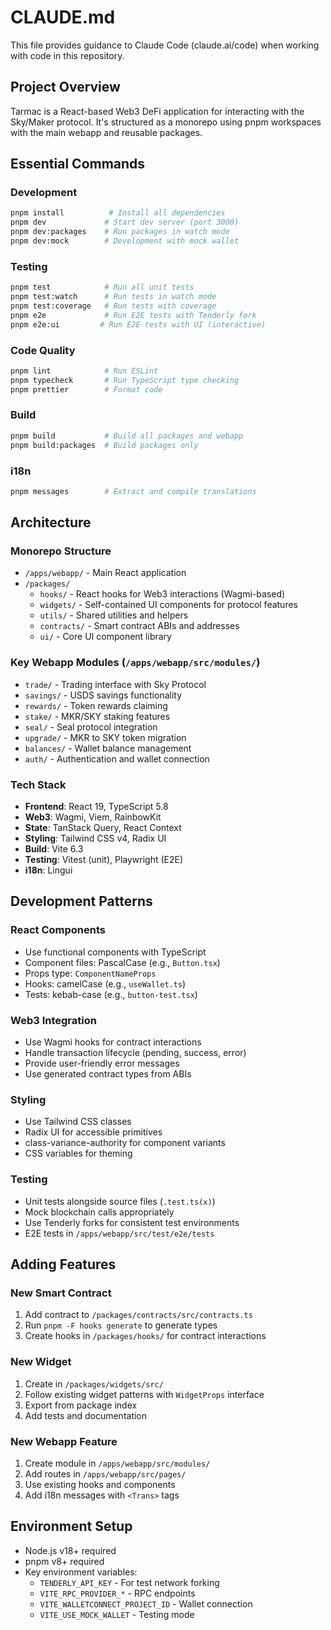 # CLAUDE.md

This file provides guidance to Claude Code (claude.ai/code) when working with code in this repository.

## Project Overview

Tarmac is a React-based Web3 DeFi application for interacting with the Sky/Maker protocol. It's structured as a monorepo using pnpm workspaces with the main webapp and reusable packages.

## Essential Commands

### Development

```bash
pnpm install          # Install all dependencies
pnpm dev             # Start dev server (port 3000)
pnpm dev:packages    # Run packages in watch mode
pnpm dev:mock        # Development with mock wallet
```

### Testing

```bash
pnpm test            # Run all unit tests
pnpm test:watch      # Run tests in watch mode
pnpm test:coverage   # Run tests with coverage
pnpm e2e             # Run E2E tests with Tenderly fork
pnpm e2e:ui         # Run E2E tests with UI (interactive)
```

### Code Quality

```bash
pnpm lint            # Run ESLint
pnpm typecheck       # Run TypeScript type checking
pnpm prettier        # Format code
```

### Build

```bash
pnpm build           # Build all packages and webapp
pnpm build:packages  # Build packages only
```

### i18n

```bash
pnpm messages        # Extract and compile translations
```

## Architecture

### Monorepo Structure

- `/apps/webapp/` - Main React application
- `/packages/`
  - `hooks/` - React hooks for Web3 interactions (Wagmi-based)
  - `widgets/` - Self-contained UI components for protocol features
  - `utils/` - Shared utilities and helpers
  - `contracts/` - Smart contract ABIs and addresses
  - `ui/` - Core UI component library

### Key Webapp Modules (`/apps/webapp/src/modules/`)

- `trade/` - Trading interface with Sky Protocol
- `savings/` - USDS savings functionality
- `rewards/` - Token rewards claiming
- `stake/` - MKR/SKY staking features
- `seal/` - Seal protocol integration
- `upgrade/` - MKR to SKY token migration
- `balances/` - Wallet balance management
- `auth/` - Authentication and wallet connection

### Tech Stack

- **Frontend**: React 19, TypeScript 5.8
- **Web3**: Wagmi, Viem, RainbowKit
- **State**: TanStack Query, React Context
- **Styling**: Tailwind CSS v4, Radix UI
- **Build**: Vite 6.3
- **Testing**: Vitest (unit), Playwright (E2E)
- **i18n**: Lingui

## Development Patterns

### React Components

- Use functional components with TypeScript
- Component files: PascalCase (e.g., `Button.tsx`)
- Props type: `ComponentNameProps`
- Hooks: camelCase (e.g., `useWallet.ts`)
- Tests: kebab-case (e.g., `button-test.tsx`)

### Web3 Integration

- Use Wagmi hooks for contract interactions
- Handle transaction lifecycle (pending, success, error)
- Provide user-friendly error messages
- Use generated contract types from ABIs

### Styling

- Use Tailwind CSS classes
- Radix UI for accessible primitives
- class-variance-authority for component variants
- CSS variables for theming

### Testing

- Unit tests alongside source files (`.test.ts(x)`)
- Mock blockchain calls appropriately
- Use Tenderly forks for consistent test environments
- E2E tests in `/apps/webapp/src/test/e2e/tests`

## Adding Features

### New Smart Contract

1. Add contract to `/packages/contracts/src/contracts.ts`
2. Run `pnpm -F hooks generate` to generate types
3. Create hooks in `/packages/hooks/` for contract interactions

### New Widget

1. Create in `/packages/widgets/src/`
2. Follow existing widget patterns with `WidgetProps` interface
3. Export from package index
4. Add tests and documentation

### New Webapp Feature

1. Create module in `/apps/webapp/src/modules/`
2. Add routes in `/apps/webapp/src/pages/`
3. Use existing hooks and components
4. Add i18n messages with `<Trans>` tags

## Environment Setup

- Node.js v18+ required
- pnpm v8+ required
- Key environment variables:
  - `TENDERLY_API_KEY` - For test network forking
  - `VITE_RPC_PROVIDER_*` - RPC endpoints
  - `VITE_WALLETCONNECT_PROJECT_ID` - Wallet connection
  - `VITE_USE_MOCK_WALLET` - Testing mode
